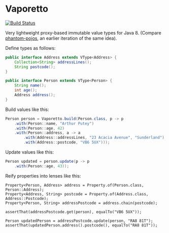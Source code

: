 Vaporetto
=========

[![Build Status](https://travis-ci.org/poetix/vaporetto.svg?branch=master)](https://travis-ci.org/poetix/vaporetto)

Very lightweight proxy-based immutable value types for Java 8. (Compare [phantom-pojos](https://github.com/poetix/phantom-pojos), an earlier iteration of the same idea).

Define types as follows:

```java
public interface Address extends VType<Address> {
    Collection<String> addressLines();
    String postcode();
}

public interface Person extends VType<Person> {
    String name();
    int age();
    Address address();
}
```

Build values like this:

```java
Person person = Vaporetto.build(Person.class, p -> p
    .with(Person::name, "Arthur Putey")
    .with(Person::age, 42)
    .with(Person::address, a -> a
        .with(Address::addressLines, "23 Acacia Avenue", "Sunderland")
        .with(Address::postcode, "VB6 5UX")));
```

Update values like this:

```java
Person updated = person.update(p -> p
    .with(Person::age, 43));
```

Reify properties into lenses like this:

```
Property<Person, Address> address = Property.of(Person.class, Person::Address);
Property<Address, String> postcode = Property.of(Address.class, Address::Postcode);
Property<Person, String> addressPostcode = address.chain(postcode);

assertThat(addressPostcode.get(person), equalTo("VB6 5UX"));

Person updatedPerson = addressPostcode.update(person, "RA8 81T");
assertThat(updatedPerson.address().postcode(), equalTo("RA8 81T"));
```
